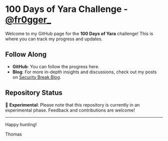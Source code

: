 # 100 Days of Yara Challenge - [@fr0gger_](https://twitter.com/fr0gger_)

Welcome to my GitHub page for the **100 Days of Yara** challenge! This is where you can track my progress and updates.

## Follow Along
- **GitHub**: You can follow the progress here.
- **Blog**: For more in-depth insights and discussions, check out my posts on [Security Break Blog](https://blog.securitybreak.io/100daysofyara-challenge-04c966eab1ae).

## Repository Status
🚧 **Experimental**: Please note that this repository is currently in an experimental phase. Feedback and contributions are welcome!

---

Happy hunting!

Thomas
